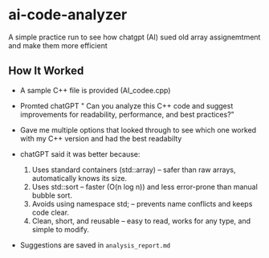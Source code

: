 # ai-code-analyzer
A simple practice run to see how chatgpt (AI) sued old array assignemtment and make them more efficient  


## How It Worked
- A sample C++ file is provided (AI_codee.cpp)
- Promted chatGPT " Can you analyze this C++ code and suggest improvements for readability, performance, and best practices?”
- Gave me multiple options that looked through to see which one worked with my C++ version and had the best readabilty 
- chatGPT said it was better because:
    1. Uses standard containers (std::array) – safer than raw arrays, automatically knows its size.
    2. Uses std::sort – faster (O(n log n)) and less error-prone than manual bubble sort.
    3. Avoids using namespace std; – prevents name conflicts and keeps code clear.
    4. Clean, short, and reusable – easy to read, works for any type, and simple to modify.
       
- Suggestions are saved in `analysis_report.md`
